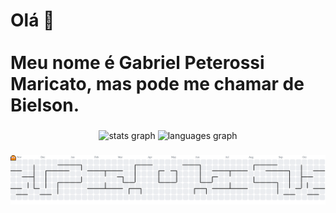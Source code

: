 <h1>Olá 👋 
<br><br>Meu nome é Gabriel Peterossi Maricato, mas pode me chamar de Bielson.</h1>

###

<div align="center">
  <img src="https://github-readme-stats.vercel.app/api?username=gabrielpmaricato&hide_title=false&hide_rank=false&show_icons=true&include_all_commits=true&count_private=true&disable_animations=false&theme=dracula&locale=en&hide_border=false" height="150" alt="stats graph"  />
  <img src="https://github-readme-stats.vercel.app/api/top-langs?username=gabrielpmaricato&locale=en&hide_title=false&layout=compact&card_width=320&langs_count=5&theme=dracula&hide_border=false&order=2" height="150" alt="languages graph"  />
</div>

###

<picture>
  <source media="(prefers-color-scheme: dark)" srcset="https://raw.githubusercontent.com/gabrielpmaricato/gabrielpmaricato/output/pacman-contribution-graph-dark.svg">
  <source media="(prefers-color-scheme: light)" srcset="https://raw.githubusercontent.com/gabrielpmaricato/gabrielpmaricato/output/pacman-contribution-graph.svg">
  <img alt="pacman contribution graph" src="https://raw.githubusercontent.com/gabrielpmaricato/gabrielpmaricato/output/pacman-contribution-graph.svg">
</picture>

###
